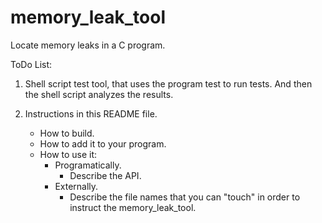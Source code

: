 # memory_leak_tool
Locate memory leaks in a C program.

ToDo List:

1. Shell script test tool, that uses the program test to run tests.  And then
   the shell script analyzes the results.

2. Instructions in this README file.
   - How to build.
   - How to add it to your program.
   - How to use it:
     - Programatically.
       - Describe the API.
     - Externally.
       - Describe the file names that you can "touch" in order to instruct
         the memory_leak_tool.


